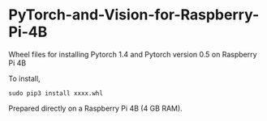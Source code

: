 # PyTorch-and-Vision-for-Raspberry-Pi-4B

Wheel files for installing Pytorch 1.4 and Pytorch version 0.5 on Raspberry Pi 4B

To install,

    sudo pip3 install xxxx.whl

Prepared directly on a Raspberry Pi 4B (4 GB RAM).

